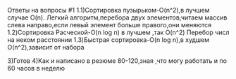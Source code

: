 Ответы на вопросы
#1
1.1)Сортировка пузырьком-O(n^2),в лучшем случае O(n).
Легкий алгоритм,перебора двух элементов,читаем массив слева направо,если левый элемент больше правого,они меняются
1.2)Сортировка Расческой-O(n log n) в лучшем ,так O(n^2)
Перебор числ на неком расстоянии
1.3)Быстрая сортировка-O(n log n),в худшем O(n^2),зависит от набора

3)Готов
4)Как и написано в резюме 80-120,зная ,что могу работать и по 60 часов в неделю
